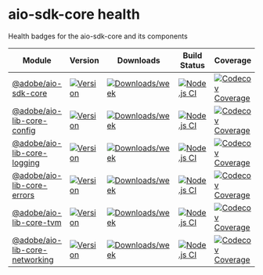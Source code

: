 <!--
Copyright 2021 Adobe. All rights reserved.
This file is licensed to you under the Apache License, Version 2.0 (the "License");
you may not use this file except in compliance with the License. You may obtain a copy
of the License at http://www.apache.org/licenses/LICENSE-2.0

Unless required by applicable law or agreed to in writing, software distributed under
the License is distributed on an "AS IS" BASIS, WITHOUT WARRANTIES OR REPRESENTATIONS
OF ANY KIND, either express or implied. See the License for the specific language
governing permissions and limitations under the License.
-->
<!--
DON'T GENERATE MANUALLY!
1. Modify the health.json file
2. Run `npm run gen-health`
3. Replace the table below with the output of the command
-->
# aio-sdk-core health
Health badges for the aio-sdk-core and its components

| Module | Version | Downloads | Build Status | Coverage  | Issues | Pull Requests |
|---|---|---|---|---|---|---|
| [@adobe/aio-sdk-core](https://github.com/adobe/aio-sdk-core)| [![Version](https://img.shields.io/npm/v/@adobe/aio-sdk-core.svg)](https://npmjs.org/package/@adobe/aio-sdk-core)| [![Downloads/week](https://img.shields.io/npm/dw/@adobe/aio-sdk-core.svg)](https://npmjs.org/package/@adobe/aio-sdk-core)| [![Node.js CI](https://github.com/adobe/aio-sdk-core/actions/workflows/node.js.yml/badge.svg)](https://github.com/adobe/aio-sdk-core/actions/workflows/node.js.yml)| [![Codecov Coverage](https://img.shields.io/codecov/c/github/adobe/aio-sdk-core/master.svg?style=flat-square)](https://codecov.io/gh/adobe/aio-sdk-core/)| [![Github Issues](https://img.shields.io/github/issues/adobe/aio-sdk-core.svg)](https://github.com/adobe/aio-sdk-core/issues)| [![Github Pull Requests](https://img.shields.io/github/issues-pr/adobe/aio-sdk-core.svg)](https://github.com/adobe/aio-sdk-core/pulls)|
| [@adobe/aio-lib-core-config](https://github.com/adobe/aio-lib-core-config)| [![Version](https://img.shields.io/npm/v/@adobe/aio-lib-core-config.svg)](https://npmjs.org/package/@adobe/aio-lib-core-config)| [![Downloads/week](https://img.shields.io/npm/dw/@adobe/aio-lib-core-config.svg)](https://npmjs.org/package/@adobe/aio-lib-core-config)| [![Node.js CI](https://github.com/adobe/aio-lib-core-config/actions/workflows/node.js.yml/badge.svg)](https://github.com/adobe/aio-lib-core-config/actions/workflows/node.js.yml)| [![Codecov Coverage](https://img.shields.io/codecov/c/github/adobe/aio-lib-core-config/master.svg?style=flat-square)](https://codecov.io/gh/adobe/aio-lib-core-config/)| [![Github Issues](https://img.shields.io/github/issues/adobe/aio-lib-core-config.svg)](https://github.com/adobe/aio-lib-core-config/issues)| [![Github Pull Requests](https://img.shields.io/github/issues-pr/adobe/aio-lib-core-config.svg)](https://github.com/adobe/aio-lib-core-config/pulls)|
| [@adobe/aio-lib-core-logging](https://github.com/adobe/aio-lib-core-logging)| [![Version](https://img.shields.io/npm/v/@adobe/aio-lib-core-logging.svg)](https://npmjs.org/package/@adobe/aio-lib-core-logging)| [![Downloads/week](https://img.shields.io/npm/dw/@adobe/aio-lib-core-logging.svg)](https://npmjs.org/package/@adobe/aio-lib-core-logging)| [![Node.js CI](https://github.com/adobe/aio-lib-core-logging/actions/workflows/node.js.yml/badge.svg)](https://github.com/adobe/aio-lib-core-logging/actions/workflows/node.js.yml)| [![Codecov Coverage](https://img.shields.io/codecov/c/github/adobe/aio-lib-core-logging/master.svg?style=flat-square)](https://codecov.io/gh/adobe/aio-lib-core-logging/)| [![Github Issues](https://img.shields.io/github/issues/adobe/aio-lib-core-logging.svg)](https://github.com/adobe/aio-lib-core-logging/issues)| [![Github Pull Requests](https://img.shields.io/github/issues-pr/adobe/aio-lib-core-logging.svg)](https://github.com/adobe/aio-lib-core-logging/pulls)|
| [@adobe/aio-lib-core-errors](https://github.com/adobe/aio-lib-core-errors)| [![Version](https://img.shields.io/npm/v/@adobe/aio-lib-core-errors.svg)](https://npmjs.org/package/@adobe/aio-lib-core-errors)| [![Downloads/week](https://img.shields.io/npm/dw/@adobe/aio-lib-core-errors.svg)](https://npmjs.org/package/@adobe/aio-lib-core-errors)| [![Node.js CI](https://github.com/adobe/aio-lib-core-errors/actions/workflows/node.js.yml/badge.svg)](https://github.com/adobe/aio-lib-core-errors/actions/workflows/node.js.yml)| [![Codecov Coverage](https://img.shields.io/codecov/c/github/adobe/aio-lib-core-errors/master.svg?style=flat-square)](https://codecov.io/gh/adobe/aio-lib-core-errors/)| [![Github Issues](https://img.shields.io/github/issues/adobe/aio-lib-core-errors.svg)](https://github.com/adobe/aio-lib-core-errors/issues)| [![Github Pull Requests](https://img.shields.io/github/issues-pr/adobe/aio-lib-core-errors.svg)](https://github.com/adobe/aio-lib-core-errors/pulls)|
| [@adobe/aio-lib-core-tvm](https://github.com/adobe/aio-lib-core-tvm)| [![Version](https://img.shields.io/npm/v/@adobe/aio-lib-core-tvm.svg)](https://npmjs.org/package/@adobe/aio-lib-core-tvm)| [![Downloads/week](https://img.shields.io/npm/dw/@adobe/aio-lib-core-tvm.svg)](https://npmjs.org/package/@adobe/aio-lib-core-tvm)| [![Node.js CI](https://github.com/adobe/aio-lib-core-tvm/actions/workflows/node.js.yml/badge.svg)](https://github.com/adobe/aio-lib-core-tvm/actions/workflows/node.js.yml)| [![Codecov Coverage](https://img.shields.io/codecov/c/github/adobe/aio-lib-core-tvm/master.svg?style=flat-square)](https://codecov.io/gh/adobe/aio-lib-core-tvm/)| [![Github Issues](https://img.shields.io/github/issues/adobe/aio-lib-core-tvm.svg)](https://github.com/adobe/aio-lib-core-tvm/issues)| [![Github Pull Requests](https://img.shields.io/github/issues-pr/adobe/aio-lib-core-tvm.svg)](https://github.com/adobe/aio-lib-core-tvm/pulls)|
| [@adobe/aio-lib-core-networking](https://github.com/adobe/aio-lib-core-networking)| [![Version](https://img.shields.io/npm/v/@adobe/aio-lib-core-networking.svg)](https://npmjs.org/package/@adobe/aio-lib-core-networking)| [![Downloads/week](https://img.shields.io/npm/dw/@adobe/aio-lib-core-networking.svg)](https://npmjs.org/package/@adobe/aio-lib-core-networking)| [![Node.js CI](https://github.com/adobe/aio-lib-core-networking/actions/workflows/node.js.yml/badge.svg)](https://github.com/adobe/aio-lib-core-networking/actions/workflows/node.js.yml)| [![Codecov Coverage](https://img.shields.io/codecov/c/github/adobe/aio-lib-core-networking/master.svg?style=flat-square)](https://codecov.io/gh/adobe/aio-lib-core-networking/)| [![Github Issues](https://img.shields.io/github/issues/adobe/aio-lib-core-networking.svg)](https://github.com/adobe/aio-lib-core-networking/issues)| [![Github Pull Requests](https://img.shields.io/github/issues-pr/adobe/aio-lib-core-networking.svg)](https://github.com/adobe/aio-lib-core-networking/pulls)|
